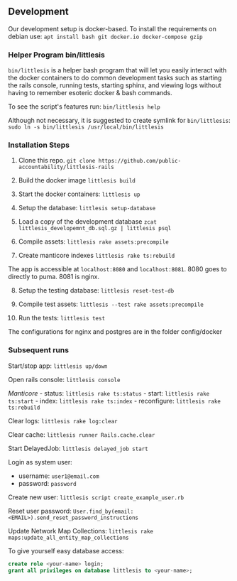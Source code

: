 ## Development

Our development setup is docker-based. To install the requirements on debian use: `apt install bash git docker.io docker-compose gzip`

### Helper Program bin/littlesis

`bin/littlesis` is a helper bash program that will let you easily interact with the docker containers to do common development tasks such as starting the rails console, running tests, starting sphinx, and viewing logs without having to remember esoteric docker & bash commands.

To see the script's features run: `bin/littlesis help`

Although not necessary, it is suggested to create symlink for `bin/littlesis`: `sudo ln -s bin/littlesis /usr/local/bin/littlesis`

### Installation Steps

1) Clone this repo. `git clone https://github.com/public-accountability/littlesis-rails`

2) Build the docker image  `littlesis build`

3) Start the docker containers: `littlesis up`

4) Setup the database:  `littlesis setup-database`

5) Load a copy of the development database `zcat littlesis_developemnt_db.sql.gz | littlesis psql`

6) Compile assets: `littlesis rake assets:precompile`

7) Create manticore indexes `littlesis rake ts:rebuild`

The app is accessible at `localhost:8080` and `localhost:8081`. 8080 goes to directly to puma. 8081 is nginx.

8) Setup the testing database: `littlesis reset-test-db`

9) Compile test assets: `littlesis --test rake assets:precompile`

10) Run the tests: ` littlesis test `

The configurations for nginx and postgres are in the folder config/docker

### Subsequent runs

Start/stop app: `littlesis up/down`

Open rails console: `littlesis console`

*Manticore*
    - status: `littlesis rake ts:status`
    - start: `littlesis rake ts:start`
    - index: `littlesis rake ts:index`
    - reconfigure: `littlesis rake ts:rebuild`

Clear logs:  `littlesis rake log:clear`

Clear cache: `littlesis runner Rails.cache.clear`

Start DelayedJob: `littlesis delayed_job start`

Login as system user:

* username: `user1@email.com`
* password: `password`

Create new user: `littlesis script create_example_user.rb`

Reset user password:  `User.find_by(email: <EMAIL>).send_reset_password_instructions`

Update Network Map Collections: `littlesis rake maps:update_all_entity_map_collections`

To give yourself easy database access:

``` sql
create role <your-name> login;
grant all privileges on database littlesis to <your-name>;
```
